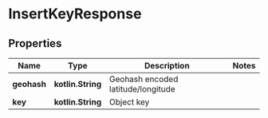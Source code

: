 
# InsertKeyResponse

## Properties
| Name | Type | Description | Notes |
| ------------ | ------------- | ------------- | ------------- |
| **geohash** | **kotlin.String** | Geohash encoded latitude/longitude |  |
| **key** | **kotlin.String** | Object key |  |



